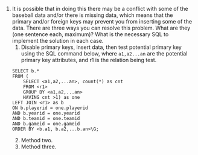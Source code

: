 1. It is possible that in doing this there may be a conflict with some of the baseball data and/or there is missing data, which means that the primary and/or foreign keys may prevent you from inserting some of the data.  There are three ways you can resolve this problem. What are they (one sentence each, maximum)?  What is the necessary SQL to implement the solution in each case.
   1. Disable primary keys, insert data, then test potential primary key using the SQL command below, where `a1,a2...an` are the potential primary key attributes, and r1 is the relation being test.
    ```
    SELECT b.* 
    FROM (
        SELECT <a1,a2,...an>, count(*) as cnt 
        FROM <r1> 
        GROUP BY <a1,a2,...an> 
        HAVING cnt >1) as one 
    LEFT JOIN <r1> as b 
    ON b.playerid = one.playerid 
    AND b.yearid = one.yearid 
    AND b.teamid = one.teamid 
    AND b.gameid = one.gameid 
    ORDER BY <b.a1, b.a2,...b.an>\G;
    ```
   2. Method two.
   3. Method three.
